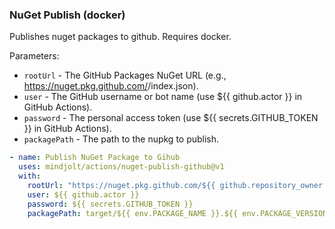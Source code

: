 ### NuGet Publish (docker)
Publishes nuget packages to github. Requires docker.

Parameters:

* `rootUrl` - The GitHub Packages NuGet URL (e.g., https://nuget.pkg.github.com/<owner>/index.json).
* `user` - The GitHub username or bot name (use ${{ github.actor }} in GitHub Actions).
* `password` - The personal access token (use ${{ secrets.GITHUB_TOKEN }} in GitHub Actions).
* `packagePath` - The path to the nupkg to publish.


```yaml
- name: Publish NuGet Package to Gihub
  uses: mindjolt/actions/nuget-publish-github@v1
  with:
    rootUrl: "https://nuget.pkg.github.com/${{ github.repository_owner }}/index.json"
    user: ${{ github.actor }}
    password: ${{ secrets.GITHUB_TOKEN }}
    packagePath: target/${{ env.PACKAGE_NAME }}.${{ env.PACKAGE_VERSION }}.nupkg
```
